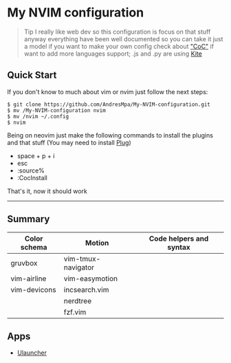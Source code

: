 # My NVIM configuration

> Tip
> I really like web dev so this configuration is focus on that stuff anyway everything have been well documented so you can take it just a model if you want to make your own config check about ["CoC"](https://github.com/neoclide/coc.nvim) if want to add more languages support; .js and .py are using [Kite](https://www.kite.com/)

## Quick Start

If you don't know to much about vim or nvim just follow the next steps:

```
$ git clone https://github.com/AndresMpa/My-NVIM-configuration.git
$ mv /My-NVIM-configuration nvim
$ mv /nvim ~/.config
$ nvim
```

Being on neovim just make the following commands to install the plugins and that stuff (You may need to install [Plug](https://github.com/junegunn/vim-plug))

- space + p + i
- esc
- :source%
- :CocInstall

That's it, now it should work

---

## Summary

| Color schema | Motion             | Code helpers and syntax |
| ------------ | ------------------ | ----------------------- |
| gruvbox      | vim-tmux-navigator |
| vim-airline  | vim-easymotion     |
| vim-devicons | incsearch.vim      |
|              | nerdtree           |
|              | fzf.vim            |

## Apps

- [Ulauncher](https://ulauncher.io/)
